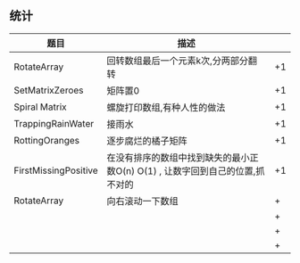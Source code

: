 ## 统计

| 题目  | 描述 |    |
|---|  ---  | --- |
| RotateArray  | 回转数组最后一个元素k次,分两部分翻转  | +1  |
| SetMatrixZeroes | 矩阵置0  | +1  |
| Spiral Matrix  | 螺旋打印数组,有种人性的做法  | +1  |
| TrappingRainWater  | 接雨水  | +1  |
| RottingOranges  | 逐步腐烂的橘子矩阵  | +1  |
| FirstMissingPositive  | 在没有排序的数组中找到缺失的最小正数O(n) O(1) , 让数字回到自己的位置,抓不对的  | +1  |
| RotateArray  | 向右滚动一下数组  | +  |
|   |   | +  |
|   |   | +  |
|   |   | +  |







